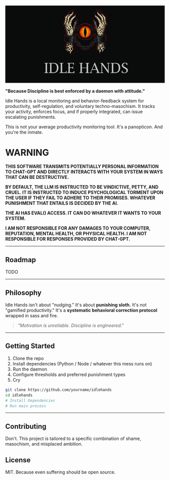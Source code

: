 ![logo](logo.png)


**"Because Discipline is best enforced by a daemon with attitude."**

Idle Hands is a local monitoring and behavior-feedback system for productivity, self-regulation, and voluntary techno-masochism. It tracks your activity, enforces focus, and if properly integrated, can issue escalating punishments.

This is not your average productivity monitoring tool. It's a panopticon. And you're the inmate.


# WARNING
**THIS SOFTWARE TRANSMITS POTENTIALLY PERSONAL INFORMATION TO CHAT-GPT AND DIRECTLY INTERACTS WITH YOUR SYSTEM IN WAYS THAT CAN BE DESTRUCTIVE.**

**BY DEFAULT, THE LLM IS INSTRUCTED TO BE VINDICTIVE, PETTY, AND CRUEL. IT IS INSTRUCTED TO INDUCE PSYCHOLOGICAL TORMENT UPON THE USER IF THEY FAIL TO ADHERE TO THEIR PROMISES. WHATEVER PUNISHMENT THAT ENTAILS IS DECIDED BY THE AI.**

**THE AI HAS EVAL() ACCESS. IT CAN DO WHATEVER IT WANTS TO YOUR SYSTEM.**

**I AM NOT RESPONSIBLE FOR ANY DAMAGES TO YOUR COMPUTER, REPUTATION, MENTAL HEALTH, OR PHYSICAL HEALTH. I AM NOT RESPONSIBLE FOR RESPONSES PROVIDED BY CHAT-GPT.**

---

## Roadmap

TODO

---

## Philosophy

Idle Hands isn't about "nudging."
It's about **punishing sloth.**
It's not "gamified productivity."
It's a **systematic behavioral correction protocol** wrapped in sass and fire.

> _"Motivation is unreliable. Discipline is engineered."_

---

## Getting Started

1. Clone the repo
2. Install dependencies (Python / Node / whatever this mess runs on)
3. Run the daemon
4. Configure thresholds and preferred punishment types
5. Cry

```bash
git clone https://github.com/yourname/idlehands
cd idlehands
# Install Dependencies
# Run main process
```

---

## Contributing

Don't. This project is tailored to a specific combination of shame, masochism, and misplaced ambition.

## License

MIT. Because even suffering should be open source.